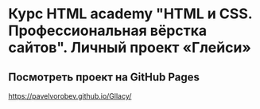 # Курс HTML academy "HTML и CSS. Профессиональная вёрстка сайтов". Личный проект «Глейси»

## Посмотреть проект на GitHub Pages
https://pavelvorobev.github.io/Gllacy/



